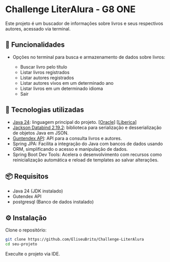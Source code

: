 # Challenge LiterAlura - G8 ONE

Este projeto é um buscador de informações sobre livros e seus respectivos autores, acessado via terminal.

## 🎯 Funcionalidades
- Opções no terminal para busca e armazenamento de dados sobre livros:

    - Buscar livro pelo título
    - Listar livros registrados
    - Listar autores registrados
    - Listar autores vivos em um determinado ano
    - Listar livros em um determinado idioma
    - Sair
  

## 🚀 Tecnologias utilizadas

- [Java 24](https://www.oracle.com/java/technologies/javase/): linguagem principal do projeto. [[Oracle](https://www.oracle.com/java/technologies/downloads/)] [[Liberica](https://bell-sw.com/pages/downloads/#jdk-24)]
- [Jackson Databind 2.19.2](https://mvnrepository.com/artifact/com.fasterxml.jackson.core/jackson-databind): biblioteca para serialização e desserialização de objetos Java em JSON.
- [Guntendex API](https://gutendex.com): API para a consulta livros e autores.
- Spring JPA: Facilita a integração do Java com bancos de dados usando ORM, simplificando o acesso e manipulação de dados.
- Spring Boot Dev Tools: Acelera o desenvolvimento com recursos como reinicialização automática e reload de templates ao salvar alterações.

## 📦 Requisitos

- Java 24 (JDK instalado)
- Gutendex API 
- postgresql (Banco de dados instalado)

## ⚙️ Instalação

Clone o repositório:

```bash
git clone https://github.com/EliseuBrito/Challenge-LiterAlura
cd seu-projeto
```

Execulte o projeto via IDE.

